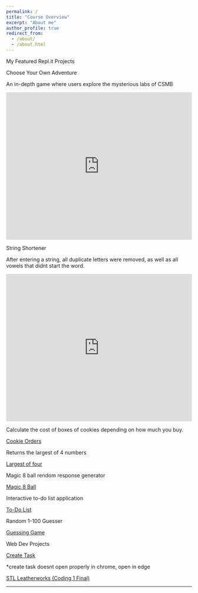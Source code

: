 ```yaml
---
permalink: /
title: "Course Overview"
excerpt: "About me"
author_profile: true
redirect_from: 
  - /about/
  - /about.html
---
```


My Featured Repl.it Projects


Choose Your Own Adventure

An in-depth game where users explore the mysterious labs of CSMB

<iframe height="400px" width="100%" src="https://repl.it/@LiamKeaggy/chooseYourOwnAdventure?lite=true" scrolling="no" frameborder="no" allowtransparency="true" allowfullscreen="true" sandbox="allow-forms allow-pointer-lock allow-popups allow-same-origin allow-scripts allow-modals"></iframe>


String Shortener

After entering a string, all duplicate letters were removed, as well as all vowels that didnt start the word.

<iframe height="400px" width="100%" src="https://repl.it/@LiamKeaggy/string-shortener?lite=true" scrolling="no" frameborder="no" allowtransparency="true" allowfullscreen="true" sandbox="allow-forms allow-pointer-lock allow-popups allow-same-origin allow-scripts allow-modals"></iframe>


Calculate the cost of boxes of cookies depending on how much you buy.

[Cookie Orders](https://repl.it/@LiamKeaggy/cookie-orders)

Returns the largest of 4 numbers

[Largest of four](https://repl.it/@LiamKeaggy/largest-of-4)

Magic 8 ball rendom response generator

[Magic 8 Ball](https://repl.it/@LiamKeaggy/magic-8-ball-pt2)

Interactive to-do list application

[To-Do List](https://repl.it/@LiamKeaggy/to-do-list)

Random 1-100 Guesser

[Guessing Game](https://repl.it/@LiamKeaggy/Guessing-Game)

Web Dev Projects

[Create Task](https://github.com/LiamKeaggy13/createtask)

\*create task doesnt open properly in chrome, open in edge

[STL Leatherworks (Coding 1 Final)](https://github.com/LiamKeaggy13/coding1final)

---

